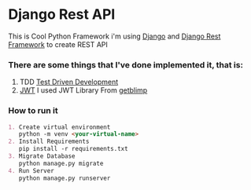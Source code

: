 # Django Rest API

This is Cool Python Framework i'm using [Django](https://www.djangoproject.com/) and [Django Rest Framework](http://www.django-rest-framework.org/) to create REST API

### There are some things that I've done implemented it, that is:
1. TDD [Test Driven Development](https://en.wikipedia.org/wiki/Test-driven_development)
2. [JWT](https://en.wikipedia.org/wiki/JSON_Web_Token) I used JWT Library From [getblimp](http://getblimp.github.io/django-rest-framework-jwt/)


### How to run it
```markdown
1. Create virtual environment 
   python -m venv <your-virtual-name>
2. Install Requirements
   pip install -r requirements.txt
3. Migrate Database
   python manage.py migrate
4. Run Server
   python manage.py runserver
